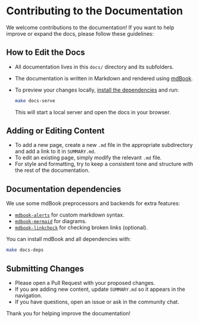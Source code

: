 # Contributing to the Documentation

We welcome contributions to the documentation! If you want to help improve or expand the docs, please follow these guidelines:

## How to Edit the Docs

- All documentation lives in this `docs/` directory and its subfolders.
- The documentation is written in Markdown and rendered using [mdBook](https://rust-lang.github.io/mdBook/).
- To preview your changes locally, [install the dependencies](#documentation-dependencies) and run:

  ```sh
  make docs-serve
  ```

  This will start a local server and open the docs in your browser.

## Adding or Editing Content

- To add a new page, create a new `.md` file in the appropriate subdirectory and add a link to it in `SUMMARY.md`.
- To edit an existing page, simply modify the relevant `.md` file.
- For style and formatting, try to keep a consistent tone and structure with the rest of the documentation.

## Documentation dependencies

We use some mdBook preprocessors and backends for extra features:

- [`mdbook-alerts`](https://github.com/lambdalisue/rs-mdbook-alerts) for custom markdown syntax.
- [`mdbook-mermaid`](https://github.com/badboy/mdbook-mermaid) for diagrams.
- [`mdbook-linkcheck`](https://github.com/Michael-F-Bryan/mdbook-linkcheck) for checking broken links (optional).

You can install mdBook and all dependencies with:

```sh
make docs-deps
```

## Submitting Changes

- Please open a Pull Request with your proposed changes.
- If you are adding new content, update `SUMMARY.md` so it appears in the navigation.
- If you have questions, open an issue or ask in the community chat.

Thank you for helping improve the documentation!
